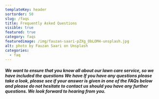 ```yaml
---
templateKey: header
sortorder: 50
slug: /faqs
title: Frequently Asked Questions
visible: true
featured: true
category: faqs
featuredimage: /img/fauzan-saari-pZXg_ObLOM4-unsplash.jpg
alt: photo by Fauzan Saari on Unsplash
categories:
  - faq
---
```

##### We want to ensure that you know all about our lawn care service, so we have included the questions We have If you have any questions please take a look, please see if your answer is given in one of the FAQs below and please do not hesitate to contact us should you have any further questions. We look forward to hearing from you. #####
